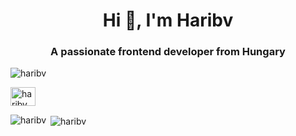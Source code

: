 <h1 align="center">Hi 👋, I'm Haribv</h1>
<h3 align="center">A passionate frontend developer from Hungary</h3>

<p align="left"> <img src="https://komarev.com/ghpvc/?username=haribv&label=Profile%20views&color=0e75b6&style=flat" alt="haribv" /> </p>

<p align="left">
<a href="https://www.youtube.com/c/haribv" target="blank"><img align="center" src="https://raw.githubusercontent.com/rahuldkjain/github-profile-readme-generator/master/src/images/icons/Social/youtube.svg" alt="haribv" height="30" width="40" /></a>
</p>

<p><img align="left" src="https://github-readme-stats.vercel.app/api/top-langs?username=haribv&show_icons=true&locale=en&layout=compact" alt="haribv" /></p>

<p>&nbsp;<img align="center" src="https://github-readme-stats.vercel.app/api?username=haribv&show_icons=true&locale=en" alt="haribv" /></p>

